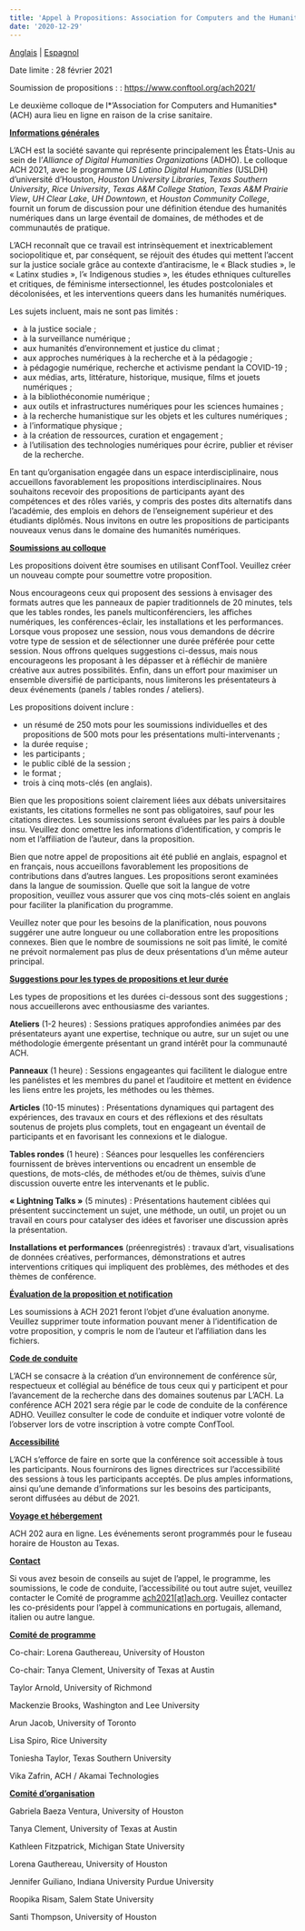 ```yaml
---
title: 'Appel à Propositions: Association for Computers and the Humanities 2021'
date: '2020-12-29'
---
```

[Anglais](https://ach.org/blog/2020/12/29/call-for-proposals-association-for-computers-and-the-humanities-2021/) | [Espagnol](https://ach.org/blog/2020/12/29/convocatoria-association-for-computers-and-the-humanities-2021/)

Date limite : 28 février 2021

Soumission de propositions : : <https://www.conftool.org/ach2021/>

Le deuxième colloque de l*’Association for Computers and Humanities* (ACH) aura lieu en ligne en raison de la crise sanitaire.

**<u>Informations générales</u>**

L’ACH est la société savante qui représente principalement les États-Unis au sein de l’*Alliance of Digital Humanities Organizations* (ADHO). Le colloque ACH 2021, avec le programme *US Latino Digital Humanities* (USLDH) d’université d’Houston, *Houston University Libraries*, *Texas Southern University*, *Rice University*, *Texas A&amp;M College Station*, *Texas A&amp;M Prairie View*, *UH Clear Lake*, *UH Downtown*, et *Houston Community College*, fournit un forum de discussion pour une définition étendue des humanités numériques dans un large éventail de domaines, de méthodes et de communautés de pratique.

L’ACH reconnaît que ce travail est intrinsèquement et inextricablement sociopolitique et, par conséquent, se réjouit des études qui mettent l’accent sur la justice sociale grâce au contexte d’antiracisme, le « Black studies », le « Latinx studies », l’« Indigenous studies », les études ethniques culturelles et critiques, de féminisme intersectionnel, les études postcoloniales et décolonisées, et les interventions queers dans les humanités numériques.

Les sujets incluent, mais ne sont pas limités :

- à la justice sociale ;
- à la surveillance numérique ;
- aux humanités d’environnement et justice du climat ;
- aux approches numériques à la recherche et à la pédagogie ;
- à pédagogie numérique, recherche et activisme pendant la COVID-19 ;
- aux médias, arts, littérature, historique, musique, films et jouets numériques ;
- à la bibliothéconomie numérique ;
- aux outils et infrastructures numériques pour les sciences humaines ;
- à la recherche humanistique sur les objets et les cultures numériques ;
- à l’informatique physique ;
- à la création de ressources, curation et engagement ;
- à l’utilisation des technologies numériques pour écrire, publier et réviser de la recherche.

En tant qu’organisation engagée dans un espace interdisciplinaire, nous accueillons favorablement les propositions interdisciplinaires. Nous souhaitons recevoir des propositions de participants ayant des compétences et des rôles variés, y compris des postes dits alternatifs dans l’académie, des emplois en dehors de l’enseignement supérieur et des étudiants diplômés. Nous invitons en outre les propositions de participants nouveaux venus dans le domaine des humanités numériques.

**<u>Soumissions au colloque</u>**

Les propositions doivent être soumises en utilisant ConfTool. Veuillez créer un nouveau compte pour soumettre votre proposition.

Nous encourageons ceux qui proposent des sessions à envisager des formats autres que les panneaux de papier traditionnels de 20 minutes, tels que les tables rondes, les panels multiconférenciers, les affiches numériques, les conférences-éclair, les installations et les performances. Lorsque vous proposez une session, nous vous demandons de décrire votre type de session et de sélectionner une durée préférée pour cette session. Nous offrons quelques suggestions ci-dessus, mais nous encourageons les proposant à les dépasser et à réfléchir de manière créative aux autres possibilités. Enfin, dans un effort pour maximiser un ensemble diversifié de participants, nous limiterons les présentateurs à deux événements (panels / tables rondes / ateliers).

Les propositions doivent inclure :

- un résumé de 250 mots pour les soumissions individuelles et des propositions de 500 mots pour les présentations multi-intervenants ;
- la durée requise ;
- les participants ;
- le public ciblé de la session ;
- le format ;
- trois à cinq mots-clés (en anglais).

Bien que les propositions soient clairement liées aux débats universitaires existants, les citations formelles ne sont pas obligatoires, sauf pour les citations directes. Les soumissions seront évaluées par les pairs à double insu. Veuillez donc omettre les informations d’identification, y compris le nom et l’affiliation de l’auteur, dans la proposition.

Bien que notre appel de propositions ait été publié en anglais, espagnol et en français, nous accueillons favorablement les propositions de contributions dans d’autres langues. Les propositions seront examinées dans la langue de soumission. Quelle que soit la langue de votre proposition, veuillez vous assurer que vos cinq mots-clés soient en anglais pour faciliter la planification du programme.

Veuillez noter que pour les besoins de la planification, nous pouvons suggérer une autre longueur ou une collaboration entre les propositions connexes. Bien que le nombre de soumissions ne soit pas limité, le comité ne prévoit normalement pas plus de deux présentations d’un même auteur principal.

**<u>Suggestions pour les types de propositions et leur durée</u>**

Les types de propositions et les durées ci-dessous sont des suggestions ; nous accueillerons avec enthousiasme des variantes.

**Ateliers** (1-2 heures) : Sessions pratiques approfondies animées par des présentateurs ayant une expertise, technique ou autre, sur un sujet ou une méthodologie émergente présentant un grand intérêt pour la communauté ACH.

**Panneaux** (1 heure) : Sessions engageantes qui facilitent le dialogue entre les panélistes et les membres du panel et l’auditoire et mettent en évidence les liens entre les projets, les méthodes ou les thèmes.

**Articles** (10-15 minutes) : Présentations dynamiques qui partagent des expériences, des travaux en cours et des réflexions et des résultats soutenus de projets plus complets, tout en engageant un éventail de participants et en favorisant les connexions et le dialogue.

**Tables rondes** (1 heure) : Séances pour lesquelles les conférenciers fournissent de brèves interventions ou encadrent un ensemble de questions, de mots-clés, de méthodes et/ou de thèmes, suivis d’une discussion ouverte entre les intervenants et le public.

**« Lightning Talks »** (5 minutes) : Présentations hautement ciblées qui présentent succinctement un sujet, une méthode, un outil, un projet ou un travail en cours pour catalyser des idées et favoriser une discussion après la présentation.

**Installations et performances** (préenregistrés) : travaux d’art, visualisations de données créatives, performances, démonstrations et autres interventions critiques qui impliquent des problèmes, des méthodes et des thèmes de conférence.

**<u>Évaluation de la proposition et notification</u>**

Les soumissions à ACH 2021 feront l’objet d’une évaluation anonyme. Veuillez supprimer toute information pouvant mener à l’identification de votre proposition, y compris le nom de l’auteur et l’affiliation dans les fichiers.

**<u>Code de conduite</u>**

L’ACH se consacre à la création d’un environnement de conférence sûr, respectueux et collégial au bénéfice de tous ceux qui y participent et pour l’avancement de la recherche dans des domaines soutenus par L’ACH. La conférence ACH 2021 sera régie par le code de conduite de la conférence ADHO. Veuillez consulter le code de conduite et indiquer votre volonté de l’observer lors de votre inscription à votre compte ConfTool.

**<u>Accessibilité</u>**

L’ACH s’efforce de faire en sorte que la conférence soit accessible à tous les participants. Nous fournirons des lignes directrices sur l’accessibilité des sessions à tous les participants acceptés. De plus amples informations, ainsi qu’une demande d’informations sur les besoins des participants, seront diffusées au début de 2021.

**<u>Voyage et hébergement</u>**

ACH 202 aura en ligne. Les événements seront programmés pour le fuseau horaire de Houston au Texas.

**<u>Contact</u>**

Si vous avez besoin de conseils au sujet de l’appel, le programme, les soumissions, le code de conduite, l’accessibilité ou tout autre sujet, veuillez contacter le Comité de programme [ach2021\[at\]ach.org](mailto:ach2021@ach.org). Veuillez contacter les co-présidents pour l’appel à communications en portugais, allemand, italien ou autre langue.

**<u>Comité de programme</u>**

Co-chair: Lorena Gauthereau, University of Houston

Co-chair: Tanya Clement, University of Texas at Austin

Taylor Arnold, University of Richmond

Mackenzie Brooks, Washington and Lee University

Arun Jacob, University of Toronto

Lisa Spiro, Rice University

Toniesha Taylor, Texas Southern University

Vika Zafrin, ACH / Akamai Technologies

**<u>Comité d’organisation</u>**

Gabriela Baeza Ventura, University of Houston

Tanya Clement, University of Texas at Austin

Kathleen Fitzpatrick, Michigan State University

Lorena Gauthereau, University of Houston

Jennifer Guiliano, Indiana University Purdue University

Roopika Risam, Salem State University

Santi Thompson, University of Houston